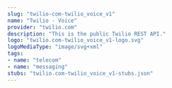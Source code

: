 ```yaml
---
slug: "twilio-com-twilio_voice_v1"
name: "Twilio - Voice"
provider: "twilio.com"
description: "This is the public Twilio REST API."
logo: "twilio.com-twilio_voice_v1-logo.svg"
logoMediaType: "image/svg+xml"
tags:
- name: "telecom"
- name: "messaging"
stubs: "twilio.com-twilio_voice_v1-stubs.json"
---
```

